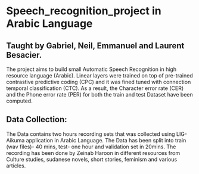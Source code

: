 # Speech_recognition_project in Arabic Language
## Taught by Gabriel, Neil, Emmanuel and Laurent Besacier.

The project aims to build small Automatic Speech Recognition in high resource language (Arabic).
Linear layers were trained on top of pre-trained contrastive predictive coding (CPC) and it was fined tuned with connection temporal classification (CTC). As a result, the Character error rate (CER) and the Phone error rate (PER) for both the train and test Dataset have been computed.

## Data Collection:
The Data contains two hours recording sets that was collected using LIG-Aikuma application in Arabic Language. The Data has been split into train (wav files)- 40 mins, test- one hour and validation set in 20mins. The recording has been done by Zeinab Haroon in different resources from Culture studies, sudanese novels, short stories, feminism and various articles.

